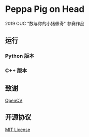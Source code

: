 # Peppa Pig on Head

2019 OUC "数与你的小猪佩奇" 参赛作品

## 运行

### Python 版本


### C++ 版本


## 致谢

[OpenCV](https://github.com/opencv/opencv)

## 开源协议

[MIT License](LICENSE)

